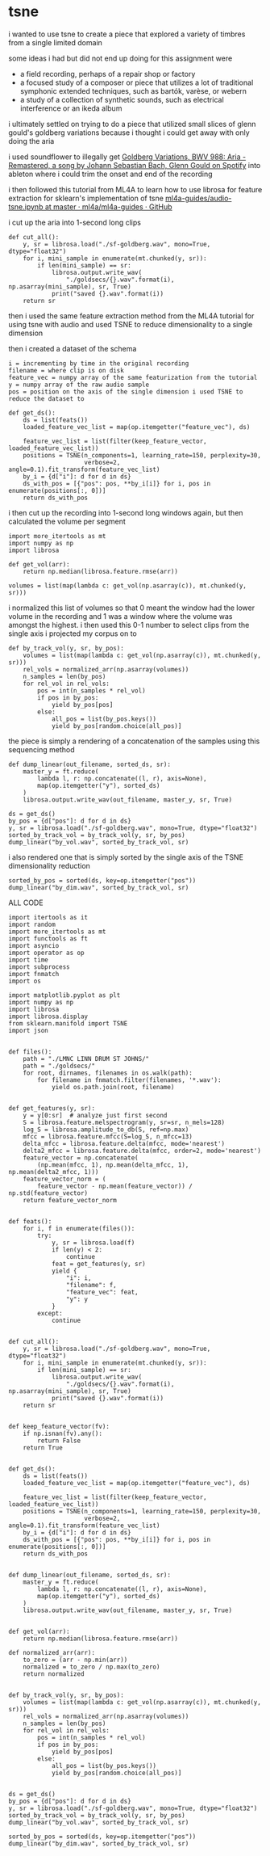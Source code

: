 # tsne
i wanted to use tsne to create a piece that explored a variety of timbres from a single limited domain

some ideas i had but did not end up doing for this assignment were
* a field recording, perhaps of a repair shop or factory
* a focused study of a composer or piece that utilizes a lot of traditional symphonic extended techniques, such as bartók, varèse, or webern
* a study of a collection of synthetic sounds, such as electrical interference or an ikeda album

i ultimately settled on trying to do a piece that utilized small slices of glenn gould's goldberg variations because i thought i could get away with only doing the aria

i used soundflower to illegally get [Goldberg Variations, BWV 988: Aria - Remastered, a song by Johann Sebastian Bach, Glenn Gould on Spotify](https://open.spotify.com/track/5bu9A6uphPWg39RC3ZKeku?si=I-pEvzeHTQO7ouWbHfhVnA) into ableton where i could trim the onset and end of the recording

i then followed this tutorial from ML4A to learn how to use librosa for feature extraction for sklearn's implementation of tsne
[ml4a-guides/audio-tsne.ipynb at master · ml4a/ml4a-guides · GitHub](https://github.com/ml4a/ml4a-guides/blob/master/notebooks/audio-tsne.ipynb)

i cut up the aria into 1-second long clips
```
def cut_all():
    y, sr = librosa.load("./sf-goldberg.wav", mono=True, dtype="float32")
    for i, mini_sample in enumerate(mt.chunked(y, sr)):
        if len(mini_sample) == sr:
            librosa.output.write_wav(
                "./goldsecs/{}.wav".format(i), np.asarray(mini_sample), sr, True)
            print("saved {}.wav".format(i))
    return sr
```


then i used the same feature extraction method from the ML4A tutorial for using tsne with audio and used TSNE to reduce dimensionality to a single dimension 

then i created a dataset of the schema 
```
i = incrementing by time in the original recording
filename = where clip is on disk
feature_vec = numpy array of the same featurization from the tutorial
y = numpy array of the raw audio sample
pos = position on the axis of the single dimension i used TSNE to reduce the dataset to 
```
```
def get_ds():
    ds = list(feats())
    loaded_feature_vec_list = map(op.itemgetter("feature_vec"), ds)

    feature_vec_list = list(filter(keep_feature_vector, loaded_feature_vec_list))
    positions = TSNE(n_components=1, learning_rate=150, perplexity=30,
                     verbose=2, angle=0.1).fit_transform(feature_vec_list)
    by_i = {d["i"]: d for d in ds}
    ds_with_pos = [{"pos": pos, **by_i[i]} for i, pos in enumerate(positions[:, 0])]
    return ds_with_pos

```


i then cut up the recording into 1-second long windows again, but then calculated the volume per segment

```
import more_itertools as mt
import numpy as np
import librosa

def get_vol(arr):
    return np.median(librosa.feature.rmse(arr))

volumes = list(map(lambda c: get_vol(np.asarray(c)), mt.chunked(y, sr)))
```

i normalized this list of volumes so that 0 meant the window had the lower volume in the recording and 1 was a window where the volume was amongst the highest. i then used this 0-1 number to select clips from the single axis i projected my corpus on to

```
def by_track_vol(y, sr, by_pos):
    volumes = list(map(lambda c: get_vol(np.asarray(c)), mt.chunked(y, sr)))
    rel_vols = normalized_arr(np.asarray(volumes))
    n_samples = len(by_pos)
    for rel_vol in rel_vols:
        pos = int(n_samples * rel_vol)
        if pos in by_pos:
            yield by_pos[pos]
        else:
            all_pos = list(by_pos.keys())
            yield by_pos[random.choice(all_pos)]
```

the piece is simply a rendering of a concatenation of the samples using this sequencing method 
```
def dump_linear(out_filename, sorted_ds, sr):
    master_y = ft.reduce(
        lambda l, r: np.concatenate((l, r), axis=None),
        map(op.itemgetter("y"), sorted_ds)
    )
    librosa.output.write_wav(out_filename, master_y, sr, True)

ds = get_ds()
by_pos = {d["pos"]: d for d in ds}
y, sr = librosa.load("./sf-goldberg.wav", mono=True, dtype="float32")
sorted_by_track_vol = by_track_vol(y, sr, by_pos)
dump_linear("by_vol.wav", sorted_by_track_vol, sr)
```


i also rendered one that is simply sorted by the single axis of the TSNE dimensionality reduction

```
sorted_by_pos = sorted(ds, key=op.itemgetter("pos"))
dump_linear("by_dim.wav", sorted_by_track_vol, sr)
```


ALL CODE
```
import itertools as it
import random
import more_itertools as mt
import functools as ft
import asyncio
import operator as op
import time
import subprocess
import fnmatch
import os

import matplotlib.pyplot as plt
import numpy as np
import librosa
import librosa.display
from sklearn.manifold import TSNE
import json


def files():
    path = "./LMNC LINN DRUM ST JOHNS/"
    path = "./goldsecs/"
    for root, dirnames, filenames in os.walk(path):
        for filename in fnmatch.filter(filenames, '*.wav'):
            yield os.path.join(root, filename)


def get_features(y, sr):
    y = y[0:sr]  # analyze just first second
    S = librosa.feature.melspectrogram(y, sr=sr, n_mels=128)
    log_S = librosa.amplitude_to_db(S, ref=np.max)
    mfcc = librosa.feature.mfcc(S=log_S, n_mfcc=13)
    delta_mfcc = librosa.feature.delta(mfcc, mode='nearest')
    delta2_mfcc = librosa.feature.delta(mfcc, order=2, mode='nearest')
    feature_vector = np.concatenate(
        (np.mean(mfcc, 1), np.mean(delta_mfcc, 1), np.mean(delta2_mfcc, 1)))
    feature_vector_norm = (
        feature_vector - np.mean(feature_vector)) / np.std(feature_vector)
    return feature_vector_norm


def feats():
    for i, f in enumerate(files()):
        try:
            y, sr = librosa.load(f)
            if len(y) < 2:
                continue
            feat = get_features(y, sr)
            yield {
                "i": i,
                "filename": f,
                "feature_vec": feat,
                "y": y
            }
        except:
            continue


def cut_all():
    y, sr = librosa.load("./sf-goldberg.wav", mono=True, dtype="float32")
    for i, mini_sample in enumerate(mt.chunked(y, sr)):
        if len(mini_sample) == sr:
            librosa.output.write_wav(
                "./goldsecs/{}.wav".format(i), np.asarray(mini_sample), sr, True)
            print("saved {}.wav".format(i))
    return sr


def keep_feature_vector(fv):
    if np.isnan(fv).any():
        return False
    return True


def get_ds():
    ds = list(feats())
    loaded_feature_vec_list = map(op.itemgetter("feature_vec"), ds)

    feature_vec_list = list(filter(keep_feature_vector, loaded_feature_vec_list))
    positions = TSNE(n_components=1, learning_rate=150, perplexity=30,
                     verbose=2, angle=0.1).fit_transform(feature_vec_list)
    by_i = {d["i"]: d for d in ds}
    ds_with_pos = [{"pos": pos, **by_i[i]} for i, pos in enumerate(positions[:, 0])]
    return ds_with_pos


def dump_linear(out_filename, sorted_ds, sr):
    master_y = ft.reduce(
        lambda l, r: np.concatenate((l, r), axis=None),
        map(op.itemgetter("y"), sorted_ds)
    )
    librosa.output.write_wav(out_filename, master_y, sr, True)


def get_vol(arr):
    return np.median(librosa.feature.rmse(arr))

def normalized_arr(arr):
    to_zero = (arr - np.min(arr))
    normalized = to_zero / np.max(to_zero)
    return normalized


def by_track_vol(y, sr, by_pos):
    volumes = list(map(lambda c: get_vol(np.asarray(c)), mt.chunked(y, sr)))
    rel_vols = normalized_arr(np.asarray(volumes))
    n_samples = len(by_pos)
    for rel_vol in rel_vols:
        pos = int(n_samples * rel_vol)
        if pos in by_pos:
            yield by_pos[pos]
        else:
            all_pos = list(by_pos.keys())
            yield by_pos[random.choice(all_pos)]


ds = get_ds()
by_pos = {d["pos"]: d for d in ds}
y, sr = librosa.load("./sf-goldberg.wav", mono=True, dtype="float32")
sorted_by_track_vol = by_track_vol(y, sr, by_pos)
dump_linear("by_vol.wav", sorted_by_track_vol, sr)

sorted_by_pos = sorted(ds, key=op.itemgetter("pos"))
dump_linear("by_dim.wav", sorted_by_track_vol, sr)
```